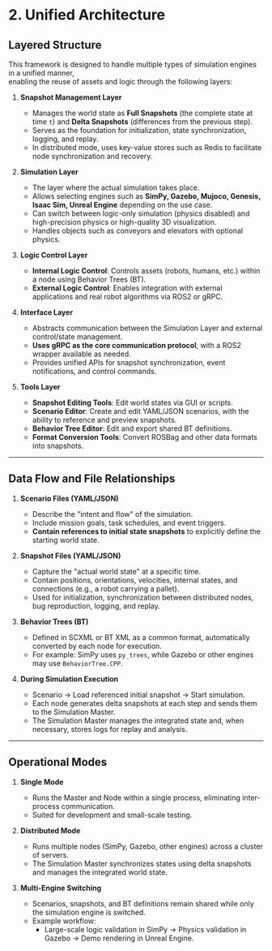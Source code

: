 # 2. Unified Architecture

## Layered Structure

This framework is designed to handle multiple types of simulation engines in a unified manner,  
enabling the reuse of assets and logic through the following layers:

1. **Snapshot Management Layer**  
   - Manages the world state as **Full Snapshots** (the complete state at time `t`) and **Delta Snapshots** (differences from the previous step).  
   - Serves as the foundation for initialization, state synchronization, logging, and replay.  
   - In distributed mode, uses key-value stores such as Redis to facilitate node synchronization and recovery.

2. **Simulation Layer**  
   - The layer where the actual simulation takes place.  
   - Allows selecting engines such as **SimPy, Gazebo, Mujoco, Genesis, Isaac Sim, Unreal Engine** depending on the use case.  
   - Can switch between logic-only simulation (physics disabled) and high-precision physics or high-quality 3D visualization.  
   - Handles objects such as conveyors and elevators with optional physics.

3. **Logic Control Layer**  
   - **Internal Logic Control**: Controls assets (robots, humans, etc.) within a node using Behavior Trees (BT).  
   - **External Logic Control**: Enables integration with external applications and real robot algorithms via ROS2 or gRPC.

4. **Interface Layer**  
   - Abstracts communication between the Simulation Layer and external control/state management.  
   - **Uses gRPC as the core communication protocol**, with a ROS2 wrapper available as needed.  
   - Provides unified APIs for snapshot synchronization, event notifications, and control commands.

5. **Tools Layer**  
   - **Snapshot Editing Tools**: Edit world states via GUI or scripts.  
   - **Scenario Editor**: Create and edit YAML/JSON scenarios, with the ability to reference and preview snapshots.  
   - **Behavior Tree Editor**: Edit and export shared BT definitions.  
   - **Format Conversion Tools**: Convert ROSBag and other data formats into snapshots.

---

## Data Flow and File Relationships

1. **Scenario Files (YAML/JSON)**  
   - Describe the "intent and flow" of the simulation.  
   - Include mission goals, task schedules, and event triggers.  
   - **Contain references to initial state snapshots** to explicitly define the starting world state.

2. **Snapshot Files (YAML/JSON)**  
   - Capture the "actual world state" at a specific time.  
   - Contain positions, orientations, velocities, internal states, and connections (e.g., a robot carrying a pallet).  
   - Used for initialization, synchronization between distributed nodes, bug reproduction, logging, and replay.

3. **Behavior Trees (BT)**  
   - Defined in SCXML or BT XML as a common format, automatically converted by each node for execution.  
   - For example: SimPy uses `py_trees`, while Gazebo or other engines may use `BehaviorTree.CPP`.

4. **During Simulation Execution**  
   - Scenario → Load referenced initial snapshot → Start simulation.  
   - Each node generates delta snapshots at each step and sends them to the Simulation Master.  
   - The Simulation Master manages the integrated state and, when necessary, stores logs for replay and analysis.

---

## Operational Modes

1. **Single Mode**  
   - Runs the Master and Node within a single process, eliminating inter-process communication.  
   - Suited for development and small-scale testing.

2. **Distributed Mode**  
   - Runs multiple nodes (SimPy, Gazebo, other engines) across a cluster of servers.  
   - The Simulation Master synchronizes states using delta snapshots and manages the integrated world state.

3. **Multi-Engine Switching**  
   - Scenarios, snapshots, and BT definitions remain shared while only the simulation engine is switched.  
   - Example workflow:  
     - Large-scale logic validation in SimPy → Physics validation in Gazebo → Demo rendering in Unreal Engine.
